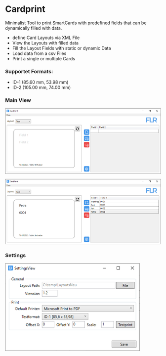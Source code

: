 # Cardprint
Minimalist Tool to print SmartCards with predefined fields that can be dynamically filled with data.



- define Card Layouts via XML File
- View the Layouts with filled data
- Fill the Layout Fields with static or dynamic Data
- Load data from a csv Files
- Print a single or multiple Cards


### Supportet Formats:
- ID-1 (85.60 mm, 53.98 mm)
- ID-2 (105.00 mm, 74.00 mm)


### Main View
![Main View1](https://raw.githubusercontent.com/FlorianRedl/Cardprint/master/Screenshots/CardPrint1.PNG)

![Main View2](https://raw.githubusercontent.com/FlorianRedl/Cardprint/master/Screenshots/CardPrint3.PNG)

### Settings
![Settings View](https://raw.githubusercontent.com/FlorianRedl/Cardprint/master/Screenshots/CardPrint_Settings.PNG)
